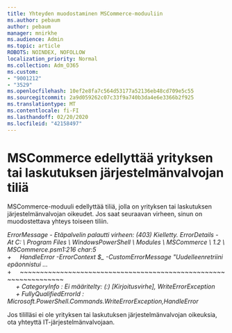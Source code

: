 ```yaml
---
title: Yhteyden muodostaminen MSCommerce-moduuliin
ms.author: pebaum
author: pebaum
manager: mnirkhe
ms.audience: Admin
ms.topic: article
ROBOTS: NOINDEX, NOFOLLOW
localization_priority: Normal
ms.collection: Adm_O365
ms.custom:
- "9001212"
- "3529"
ms.openlocfilehash: 10ef2e8fa7c564d53177a52136eb48cd709e5c55
ms.sourcegitcommit: 2a9d059262c07c33f9a740b3da4e6e3366b2f925
ms.translationtype: MT
ms.contentlocale: fi-FI
ms.lasthandoff: 02/20/2020
ms.locfileid: "42158497"
---
```

# <a name="mscommerce-requires-a-company-or-billing-administrator-account"></a>MSCommerce edellyttää yrityksen tai laskutuksen järjestelmänvalvojan tiliä

MSCommerce-moduuli edellyttää tiliä, jolla on yrityksen tai laskutuksen järjestelmänvalvojan oikeudet. Jos saat seuraavan virheen, sinun on muodostettava yhteys toiseen tiliin.

*ErrorMessage - Etäpalvelin palautti virheen: (403) Kielletty. ErrorDetails - At C: \\ Program Files \\ WindowsPowerShell \\ Modules \\ MSCommerce \\ 1.2 \\ MSCommerce.psm1:216 char:5*<br>
*+&nbsp;&nbsp;&nbsp;&nbsp;&nbsp;HandleError -ErrorContext $_ -CustomErrorMessage "Uudelleenretriini epäonnistui ...*<br>
\+&nbsp;&nbsp;&nbsp;&nbsp;&nbsp;~~~~~~~~~~~~~~~~~~~~~~~~~~~~~~~~~~~~~~~~~~~~~~~~~~~~~~~~~~~~~~~~~<br>
&nbsp;&nbsp;&nbsp;&nbsp;&nbsp;*+ CategoryInfo : Ei määritelty: (:) [Kirjoitusvirhe], WriteErrorException*<br>
&nbsp;&nbsp;&nbsp;&nbsp;&nbsp;*+ FullyQualifiedErrorId : Microsoft.PowerShell.Commands.WriteErrorException,HandleError*

Jos tililläsi ei ole yrityksen tai laskutuksen järjestelmänvalvojan oikeuksia, ota yhteyttä IT-järjestelmänvalvojaan.
